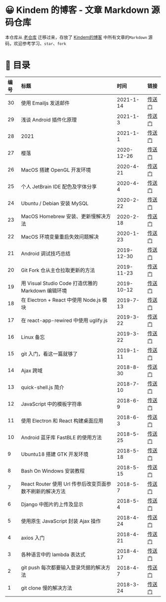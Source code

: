 # 😀 Kindem 的博客 - 文章 Markdown 源码仓库
本仓库从 [老仓库](https://github.com/FlyAndNotDown/blog-markdown) 迁移过来，存放了 [Kindem的博客](https://www.kindem.xyz/) 中所有文章的`Markdown` 源码，欢迎参考学习、`star`、`fork`

# 🎯 目录
| 编号 | 标题 | 时间 | 链接 |
| :- | :- | :- | :- |
| 30 | 使用 Emailjs 发送邮件 | 2021-1-14 | [传送门](./post/key/30.md) |
| 29 | 浅谈 Android 插件化原理 | 2021-1-3 | [传送门](./post/key/29.md) |
| 28 | 2021 | 2021-1-1 | [传送门](./post/key/28.md) |
| 27 | 樱落 | 2020-12-26 | [传送门](./post/key/27.md) |
| 26 | MacOS 搭建 OpenGL 开发环境 | 2020-4-21 | [传送门](./post/key/26.md) |
| 25 | 个人 JetBrain IDE 配色及字体分享 | 2020-4-4 | [传送门](./post/key/25.md) |
| 24 | Ubuntu / Debian 安装 MySQL | 2020-2-22 | [传送门](./post/key/24.md) |
| 23 | MacOS Homebrew 安装、更新慢解决方法 | 2020-2-18 | [传送门](./post/key/23.md) |
| 22 | MacOS 环境变量重启失效问题解决 | 2020-1-23 | [传送门](./post/key/22.md) |
| 21 | Android 调试技巧总结 | 2019-12-30 | [传送门](./post/key/21.md) |
| 20 | Git Fork 仓从主仓拉取更新的方法 | 2019-11-23 | [传送门](./post/key/20.md) |
| 19 | 用 Visual Studio Code 打造优雅的 Markdown 编辑环境 | 2019-10-12 | [传送门](./post/key/19.md) |
| 18 | 在 Electron + React 中使用 Node.js 模块 | 2019-7-13 | [传送门](./post/key/18.md) |
| 17 | 在 react-app-rewired 中使用 uglify.js | 2019-3-22 | [传送门](./post/key/17.md) |
| 16 | Linux 备忘 | 2019-3-22 | [传送门](./post/key/16.md) |
| 15 | git 入门，看这一篇就够了 | 2019-1-11 | [传送门](./post/key/15.md) |
| 14 | Ajax 跨域 | 2018-8-30 | [传送门](./post/key/14.md) |
| 13 | quick-shell.js 简介 | 2018-7-10 | [传送门](./post/key/13.md) |
| 12 | JavaScript 中的模板字符串 | 2018-6-9 | [传送门](./post/key/12.md) |
| 11 | 使用 Electron 和 React 构建桌面应用 | 2018-6-3 | [传送门](./post/key/11.md) |
| 10 | Android 蓝牙库 FastBLE 的使用方法 | 2018-5-25 | [传送门](./post/key/10.md) |
| 9 | Ubuntu18 搭建 GTK 开发环境 | 2018-5-18 | [传送门](./post/key/9.md) |
| 8 | Bash On Windows 安装教程 | 2018-5-15 | [传送门](./post/key/8.md) |
| 7 | React Router 使用 Url 传参后改变页面参数不刷新的解决方法 | 2018-5-7 | [传送门](./post/key/7.md) |
| 6 | Django 中图片的上传及显示 | 2018-5-4 | [传送门](./post/key/6.md) |
| 5 | 使用原生 JavaScript 封装 Ajax 操作 | 2018-4-24 | [传送门](./post/key/5.md) |
| 4 | axios 入门 | 2018-4-21 | [传送门](./post/key/4.md) |
| 3 | 各种语言中的 lambda 表达式 | 2018-4-17 | [传送门](./post/key/3.md) |
| 2 | git push 每次都要输入登录凭据的解决方法 | 2018-4-7 | [传送门](./post/key/2.md) |
| 1 | git clone 慢的解决方法 | 2018-3-24 | [传送门](./post/key/1.md) |

